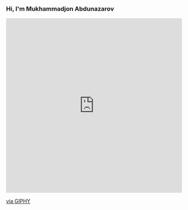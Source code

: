 ### Hi, I'm Mukhammadjon Abdunazarov
<iframe src="https://giphy.com/embed/LMt9638dO8dftAjtco" width="480" height="476" frameBorder="0" class="giphy-embed" allowFullScreen></iframe><p><a href="https://giphy.com/stickers/devrock-python-django-edr-LMt9638dO8dftAjtco">via GIPHY</a></p>


